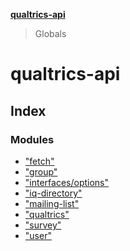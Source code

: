 **[qualtrics-api](README.md)**

> Globals

# qualtrics-api

## Index

### Modules

* ["fetch"](modules/_fetch_.md)
* ["group"](modules/_group_.md)
* ["interfaces/options"](modules/_interfaces_options_.md)
* ["iq-directory"](modules/_iq_directory_.md)
* ["mailing-list"](modules/_mailing_list_.md)
* ["qualtrics"](modules/_qualtrics_.md)
* ["survey"](modules/_survey_.md)
* ["user"](modules/_user_.md)
